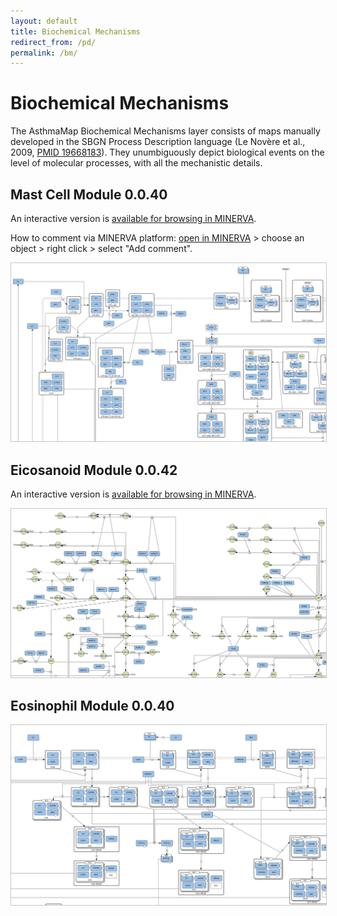 ```yaml
---
layout: default
title: Biochemical Mechanisms
redirect_from: /pd/
permalink: /bm/
---
```


# Biochemical Mechanisms

The AsthmaMap Biochemical Mechanisms layer consists of maps manually developed in the SBGN Process Description language (Le Novère et al., 2009, [PMID 19668183](https://www.ncbi.nlm.nih.gov/pubmed/?term=19668183)). They unumbiguously depict biological events on the level of molecular processes, with all the mechanistic details. 

## Mast Cell Module 0.0.40

An interactive version is [available for browsing in MINERVA](http://asthma.uni.lu/minerva/index.xhtml?id=mast_cell&x=11680&y=2300&zoom=6).  

How to comment via MINERVA platform: [open in MINERVA](http://asthma.uni.lu/minerva/index.xhtml?id=mast_cell&x=11680&y=2300&zoom=6) > choose an object > right click > select "Add comment".

<a href="/images/pd/MastCellModule-0.0.40.png"><img src="/images/pd/MastCellModule-0.0.40-cut.png" style="border: #c6c6c6 1px solid;"/></a>

<!--### Availability 
AsthmaMap Process Description [Mast Cell Module 0.0.40 in MINERVA](http://asthma.uni.lu/minerva/index.xhtml?id=mast_cell&x=11680&y=2300&zoom=6)-->

## Eicosanoid Module 0.0.42

An interactive version is [available for browsing in MINERVA](http://asthma.uni.lu/minerva/index.xhtml?id=AA_V42_SBGN&x=2050&y=1050&zoom=4).

<a href="/images/pd/EicosanoidModule-0.0.42.png"><img src="/images/pd/EicosanoidModule-0.0.42-cut.png" style="border: #c6c6c6 1px solid;"/></a>

<!--### Availability 
AsthmaMap Process Description [Eicosanoid Module 0.0.42 in MINERVA](http://asthma.uni.lu/minerva/index.xhtml?id=AA_V42_SBGN&x=2050&y=1050&zoom=4)-->

## Eosinophil Module 0.0.40

<a href="/images/pd/EosinophilModule-0.0.40.png"><img src="/images/pd/EosinophilModule-0.0.40-cut.png" style="border: #c6c6c6 1px solid;"/></a>

